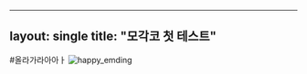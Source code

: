 
---
layout: single
title:  "모각코 첫 테스트"
---

#올라가라아아ㅏ
![happy_emding](https://user-images.githubusercontent.com/86517631/124767637-f420fb00-df72-11eb-8df6-3dbabba5693b.png)
